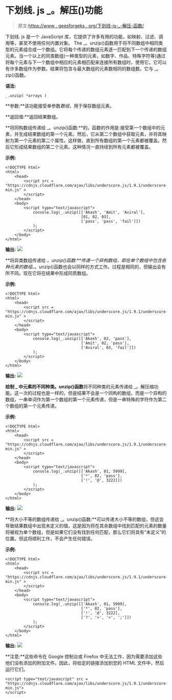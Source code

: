 # 下划线. js _。解压()功能

> 原文:[https://www . geesforgeks . org/下划线-js-_-解压-函数/](https://www.geeksforgeeks.org/underscore-js-_-unzip-function/)

下划线. js 是一个 JavaScript 库，它提供了许多有用的功能，如映射、过滤、调用等，甚至不使用任何内置对象。
The _。unzip()函数用于将不同数组中相同类型的元素组合成一个数组。它将每个传递的数组元素逐一匹配到下一个传递的数组元素。当一个以上的同类数组(一种类型的元素，如数字、作品、特殊字符等)通过将每个元素与下一个数组中相应的元素相匹配来连接所有数组时，使用它。它可以有许多数组作为参数。结果将包含与最大数组的元素数相同的数组数。它与 _。zip()函数。

**语法:**

```
_.unzip( *arrays )
```

**参数:**该功能接受单参数*数组*，用于保存数组元素。

**返回值:**返回结果数组。

**将同构数组传递给 _。unzip()函数:**的。函数的作用是:接受第一个数组中的元素，并生成结果数组的第一个元素。然后，它从第二个数组中获取元素，并将其映射为第一个元素的第二个属性。这样做，直到所有数组的第一个元素都被覆盖。然后它形成结果数组的第二个元素。这种情况一直持续到所有元素都被覆盖。

**示例:**

```
<!DOCTYPE html>
<html>
    <head>
        <script src = 
"https://cdnjs.cloudflare.com/ajax/libs/underscore.js/1.9.1/underscore-min.js" >
        </script>
    </head>
    <body>
        <script type="text/javascript">
            console.log(_.unzip([['Akash', 'Amit', 'Aviral'], 
                                 [01, 02, 03], 
                                 ['pass', 'pass', 'fail']])
            );
        </script>
    </body>
</html>                    
```

**输出:**
![](img/8434808a6ee7909c5fa49317503e5a9c.png)

**将异类数组传递给 _。unzip()函数:**传递一个异构数组，即在单个数组中包含各种元素的数组。_。unzip()函数也会以同样的方式工作。过程是相同的，但输出会有所不同。现在它将在结果中形成同质数组。

**示例:**

```
<!DOCTYPE html>
<html>
    <head>
        <script src = 
"https://cdnjs.cloudflare.com/ajax/libs/underscore.js/1.9.1/underscore-min.js" >
        </script>
    </head>
    <body>
        <script type="text/javascript">
            console.log(_.unzip([['Akash', 02, 'pass'], 
                                 ['Amit', 02, 'pass'],
                                 ['Aviral', 03, 'fail']])
            );
        </script>
    </body>
</html>                    
```

**输出:**
![](img/f4d4712a168ff4c8089f6b4db675dc77.png)

**绘制 _ 中元素的不同种类。unzip()函数**将不同种类的元素传递给 _。解压缩功能。这一次的过程也是一样的，但是结果不会是一个同构的数组，而是一个异构的数组，一串单词作为第一个数组的第一个元素传递，但是一串特殊的字符作为第二个数组的第一个元素传递。

**示例:**

```
<!DOCTYPE html>
<html>
    <head>
        <script src = 
"https://cdnjs.cloudflare.com/ajax/libs/underscore.js/1.9.1/underscore-min.js" >
        </script>
    </head>
    <body>
        <script type="text/javascript">
            console.log(_.unzip([['Akash', 01, 5999], 
                                 ['*', 02, 'pass'], 
                                 ['!', '@', 3222]])
            );
        </script>
    </body>
</html>                    
```

**输出:**
![](img/3830907c72db87001b5aa38960cac0ff.png)

**将大小不等的数组传递给 _。unzip()函数:**可以传递大小不等的数组，但这会导致结果数组中出现未定义的值。这是因为将在其余数组中找到匹配的元素的数量将被视为单个数组，但是如果它们没有找到任何匹配，那么它们将具有“未定义”的位置。但这将顺利工作，不会产生任何错误。

**示例:**

```
<!DOCTYPE html>
<html>
    <head>
        <script src = 
"https://cdnjs.cloudflare.com/ajax/libs/underscore.js/1.9.1/underscore-min.js" >
        </script>
    </head>
    <body>
        <script type="text/javascript">
            console.log(_.unzip([['Akash', 01, 5999], 
                                 ['*', 02, 'pass'], 
                                 ['!', '@', 3222],
                                 ['?', '>', '<', ';']])
            );
        </script>
    </body>
</html>                    
```

**输出:**
![](img/4bc17e142b72bffb5f16b27750406765.png)

**注意:**这些命令在 Google 控制台或 Firefox 中无法工作，因为需要添加这些他们没有添加的附加文件。因此，将给定的链接添加到您的 HTML 文件中，然后运行它们。

```
<script type="text/javascript" src = 
"https://cdnjs.cloudflare.com/ajax/libs/underscore.js/1.9.1/underscore-min.js"> 
</script> 
```